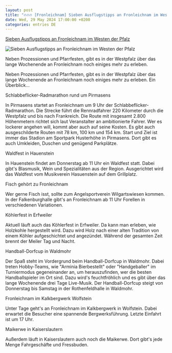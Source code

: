 ```yaml
---
layout: post
title: "🔥🔥🔥 [Fronleichnam] Sieben Ausflugstipps an Fronleichnam im Westen der Pfalz"
date: Wed, 29 May 2024 17:00:00 +0200
categories: entries DE
---
```

[Sieben Ausflugstipps an Fronleichnam im Westen der Pfalz](https://www.swr.de/swraktuell/rheinland-pfalz/kaiserslautern/ausflugstipps-zu-fronleichnam-im-westen-der-pfalz-100.html)

![Sieben Ausflugstipps an Fronleichnam im Westen der Pfalz](https://www.swr.de/swraktuell/rheinland-pfalz/kaiserslautern/1716970389535%2Causflugstipps-koehlerfest-erfweiler-100~_v-16x9@2dL_-6c42aff4e68b43c7868c3240d3ebfa29867457da.jpg)

Neben Prozessionen und Pfarrfesten, gibt es in der Westpfalz über das lange Wochenende an Fronleichnam noch einiges mehr zu erleben.

Neben Prozessionen und Pfarrfesten, gibt es in der Westpfalz über das lange Wochenende an Fronleichnam noch einiges mehr zu erleben. Ein Überblick...

Schlabbeflicker-Radmarathon rund um Pirmasens

In Pirmasens startet an Fronleichnam um 9 Uhr der Schlabbeflicker-Radmarathon. Die Strecke führt die Rennradfahrer 220 Kilometer durch die Westpfalz und bis nach Frankreich. Die Route mit insgesamt 2.800 Höhenmetern richtet sich laut Veranstalter an ambitionierte Fahrer. Wer es lockerer angehen will, kommt aber auch auf seine Kosten. Es gibt auch ausgeschilderte Routen mit 78 km, 100 km und 154 km. Start und Ziel ist immer das Stadion am Sportpark Husterhöhe in Pirmasens. Dort gibt es auch Umkleiden, Duschen und genügend Parkplätze.

Waldfest in Hauenstein

In Hauenstein findet am Donnerstag ab 11 Uhr ein Waldfest statt. Dabei gibt's Blasmusik, Wein und Spezialitäten aus der Region. Ausgerichtet wird das Waldfest vom Musikverein Hasuenstein auf dem Grillplatz.

Fisch gehört zu Fronleichnam

Wer gerne Fisch isst, sollte zum Angelsportverein Wilgartswiesen kommen. In der Falkenburghalle gibt's an Fronleichnam ab 11 Uhr Forellen in verschiedenen Variationen.

Köhlerfest in Erfweiler

Aktuell läuft auch das Köhlerfest in Erfweiler. Da kann man erleben, wie Holzkohle hergestellt wird. Dazu wird Holz nach einer alten Tradition von einem Köhler aufgeschichtet und angezündet. Während der gesamten Zeit brennt der Meiler Tag und Nacht.

Handball-Dorfcup in Waldmohr

Der Spaß steht im Vordergrund beim Handball-Dorfcup in Waldmohr. Dabei treten Hobby-Teams, wie "Arminia Bierbestellt" oder "Handgeballer" im Turniermodus gegeneinander an, um herauszufinden, wer die besten Handballspieler im Ort sind. Dazu wird's feuchtfröhlich und es gibt über das lange Wochenende drei Tage Live-Musik. Der Handball-Dorfcup steigt von Donnerstag bis Samstag in der Rothenfeldhalle in Waldmohr.

Fronleichnam im Kalkbergwerk Wolfstein

Unter Tage geht's an Fronleichnam im Kalkbergwerk in Wolfstein. Dabei erwartet die Besucher eine spannende Bergwerksführung. Letzte Einfahrt ist um 17 Uhr.

Maikerwe in Kaiserslautern

Außerdem läuft in Kaiserslautern auch noch die Maikerwe. Dort gibt's jede Menge Fahrgeschäfte und Fressbuden.

